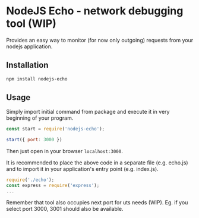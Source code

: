 # NodeJS Echo - network debugging tool (WIP)

Provides an easy way to monitor (for now only outgoing) requests from your nodejs application.

## Installation

```sh
npm install nodejs-echo
```

## Usage

Simply import initial command from package and execute it in very beginning of your program. 

```js
const start = require('nodejs-echo');

start({ port: 3000 })
```
Then just open in your browser `localhost:3000`.

It is recommended to place the above code in a separate file (e.g. echo.js) and to import it in your application's entry point (e.g. index.js).

```js
require('./echo'); 
const express = require('express');
...
```

Remember that tool also occupies next port for uts needs (WIP). Eg. if you select port 3000, 3001 should also be available.
